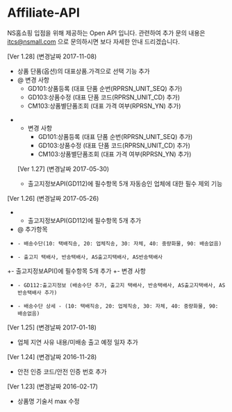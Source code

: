 # Affiliate-API

 NS홈쇼핑 입점을 위해 제공하는 Open API 입니다.
 관련하여 추가 문의 내용은 itcs@nsmall.com 으로 문의하시면 보다 자세한 안내 드리겠습니다.
  
   [Ver 1.28] (변경날짜 2017-11-08)
   -  상품 단품(옵션)의 대표상품.가격으로 선택 기능 추가
 -    @ 변경 사항
      - GD101:상품등록 (대표 단품 순번(RPRSN_UNIT_SEQ) 추가)
      - GD103:상품수정 (대표 단품 코드(RPRSN_UNIT_CD) 추가)
      - CM103:상품별단품조회 (대표 가격 여부(RPRSN_YN) 추가)
 + -  변경 사항 
      - GD101:상품등록 (대표 단품 순번(RPRSN_UNIT_SEQ) 추가) 
      - GD103:상품수정 (대표 단품 코드(RPRSN_UNIT_CD) 추가) 
      - CM103:상품별단품조회 (대표 가격 여부(RPRSN_YN) 추가) 
       
   [Ver 1.27] (변경날짜 2017-05-30)
   -  출고지정보API(GD112)에 필수항목 5개
      자동승인 업체에 대한 필수 제외 기능
  
  [Ver 1.26] (변경날짜 2017-05-26)
 - -  출고지정보API(GD112)에 필수항목 5개 추가
 -    @ 추가항목
 -     - 배송수단(10: 택배직송, 20: 업체직송, 30: 자체, 40: 중량화물, 90: 배송없음)
 -     - 출고지 택배사, 반송택배사, AS출고지택배사, AS반송택배사
 +-  출고지정보API()에 필수항목 5개 추가
 +-  변경 사항 
 +     - GD112:출고지정보 (배송수단 추가, 출고지 택배사, 반송택배사, AS출고지택배사, AS반송택배사 추가)
 +     - 배송수단 상세 - (10: 택배직송, 20: 업체직송, 30: 자체, 40: 중량화물, 90: 배송없음)
  
  [Ver 1.25] (변경날짜 2017-01-18)
  - 업체 지연 사유 내용/미배송 출고 예정 일자 추가
 
 [Ver 1.24] (변경날짜 2016-11-28) 
 - 안전 인증 코드/안전 인증 번호 추가
 
 [Ver 1.23] (변경날짜 2016-02-17)
  - 상품명 기술서 max 수정
